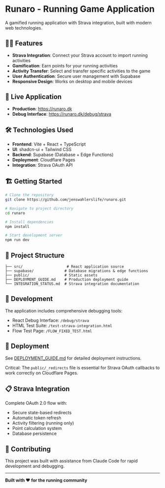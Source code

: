 # Runaro - Running Game Application

A gamified running application with Strava integration, built with modern web technologies.

## 🏃‍♂️ Features

- **Strava Integration**: Connect your Strava account to import running activities
- **Gamification**: Earn points for your running activities
- **Activity Transfer**: Select and transfer specific activities to the game
- **User Authentication**: Secure user management with Supabase
- **Responsive Design**: Works on desktop and mobile devices

## 🚀 Live Application

- **Production**: https://runaro.dk
- **Debug Interface**: https://runaro.dk/debug/strava

## 🛠 Technologies Used

- **Frontend**: Vite + React + TypeScript
- **UI**: shadcn-ui + Tailwind CSS  
- **Backend**: Supabase (Database + Edge Functions)
- **Deployment**: Cloudflare Pages
- **Integration**: Strava OAuth API

## 🏗 Getting Started

```bash
# Clone the repository
git clone https://github.com/jenswahlerslife/runaro.git

# Navigate to project directory
cd runaro

# Install dependencies
npm install

# Start development server
npm run dev
```

## 📁 Project Structure

```
├── src/                    # React application source
├── supabase/              # Database migrations & edge functions
├── public/                # Static assets
├── DEPLOYMENT_GUIDE.md    # Production deployment guide
└── INTEGRATION_STATUS.md  # Strava integration documentation
```

## 🔧 Development

The application includes comprehensive debugging tools:

- React Debug Interface: `/debug/strava`
- HTML Test Suite: `/test-strava-integration.html`
- Flow Test Page: `/FLOW_FIXED_TEST.html`

## 🚀 Deployment

See [DEPLOYMENT_GUIDE.md](DEPLOYMENT_GUIDE.md) for detailed deployment instructions.

Critical: The `public/_redirects` file is essential for Strava OAuth callbacks to work correctly on Cloudflare Pages.

## 📋 Strava Integration

Complete OAuth 2.0 flow with:
- Secure state-based redirects
- Automatic token refresh
- Activity filtering (running only)
- Point calculation system
- Database persistence

## 🤝 Contributing

This project was built with assistance from Claude Code for rapid development and debugging.

---
**Built with ❤️ for the running community**
